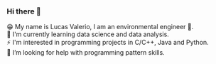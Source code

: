 ### Hi there 👋

😁 My name is Lucas Valerio, I am an environmental engineer 🌳.  
🌱 I'm currently learning data science and data analysis.  
⚡ I'm interested in programming projects in C/C++, Java and Python.  
🍁 I’m looking for help with programming pattern skills.  
<!--
**Lucasvdo/lucasvdo** is a ✨ _special_ ✨ repository because its `README.md` (this file) appears on your GitHub profile.

Here are some ideas to get you started:

- 🔭 I’m currently working on ...
- 🌱 I’m currently learning ...
- 👯 I’m looking to collaborate on ...
- 🤔 I’m looking for help with ...
- 💬 Ask me about ...
- 📫 How to reach me: ...
- 😄 Pronouns: ...
- ⚡ Fun fact: ...
-->
